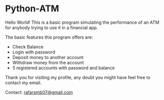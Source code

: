 # Python-ATM
Hello World! This is a basic program simulating the performance of an ATM for anybody trying to use it in a financial app.

The basic features this program offers are:
  - Check Balance
  - Login with password
  - Deposit money to another account
  - Withdraw money from the account
  - 5 registered accounts with password and balance

Thank you for visiting my profile, any doubt you might have feel free to contact my email.

Contact: rafarsmb07@gmail.com
